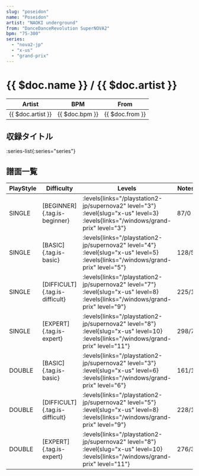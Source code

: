 ```yaml
---
slug: "poseidon"
name: "Poseidon"
artist: "NAOKI underground"
from: "DanceDanceRevolution SuperNOVA2"
bpm: "75-300"
series:
  - "nova2-jp"
  - "x-us"
  - "grand-prix"
---
```


# {{ $doc.name }} / {{ $doc.artist }}

|Artist|BPM|From|
|------|---|----|
|{{ $doc.artist }}|{{ $doc.bpm }}|{{ $doc.from }}|

## 収録タイトル

:series-list{:series="series"}

## 譜面一覧

|PlayStyle|Difficulty|Levels|Notes|Movie|
|---------|----------|------|-----|-----|
|SINGLE|[BEGINNER]{.tag.is-beginner}| :levels{links="/playstation2-jp/supernova2" level="3"} :level{slug="x-us" level=3}  :levels{links="/windows/grand-prix" level="3"}|87/0||
|SINGLE|[BASIC]{.tag.is-basic}| :levels{links="/playstation2-jp/supernova2" level="4"} :level{slug="x-us" level=5}  :levels{links="/windows/grand-prix" level="5"}|128/5||
|SINGLE|[DIFFICULT]{.tag.is-difficult}| :levels{links="/playstation2-jp/supernova2" level="7"} :level{slug="x-us" level=8}  :levels{links="/windows/grand-prix" level="9"}|225/1||
|SINGLE|[EXPERT]{.tag.is-expert}| :levels{links="/playstation2-jp/supernova2" level="8"} :level{slug="x-us" level=10}  :levels{links="/windows/grand-prix" level="11"}|298/7||
|DOUBLE|[BASIC]{.tag.is-basic}| :levels{links="/playstation2-jp/supernova2" level="3"} :level{slug="x-us" level=6}  :levels{links="/windows/grand-prix" level="6"}|161/1||
|DOUBLE|[DIFFICULT]{.tag.is-difficult}| :levels{links="/playstation2-jp/supernova2" level="5"} :level{slug="x-us" level=8}  :levels{links="/windows/grand-prix" level="9"}|228/1||
|DOUBLE|[EXPERT]{.tag.is-expert}| :levels{links="/playstation2-jp/supernova2" level="8"} :level{slug="x-us" level=10}  :levels{links="/windows/grand-prix" level="11"}|276/3||
